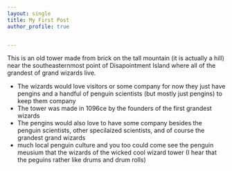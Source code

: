 ```yaml
---
layout: single 
title: My First Post
author_profile: true


---
```



This is an old tower made from brick on the tall mountain (it is actually a hill) near the southeasternmost point of Disapointment Island where all of the grandest of grand wizards live.
- The wizards would love visitors or some company for now they just have pengins and a handful of penguin scientists (but mostly just pengins) to keep them company
- The tower was made in 1096ce by the founders of the first grandest wizards 
- The pengins would also love to have some company besides the penguin scientists, other specilaized scientists, and of course the grandest grand wizards
- much local penguin culture and you too could come see the penguin meusium that the wizards of the wicked cool wizard tower (I hear that the peguins rather like drums and drum rolls)





